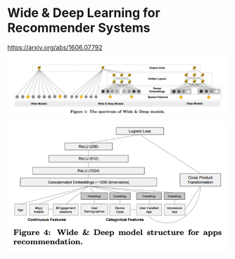 # Wide & Deep Learning for Recommender Systems

https://arxiv.org/abs/1606.07792

![](../../../attachments/2021-04-22-00-02-52.png)

![](../../../attachments/2021-04-22-00-03-15.png)